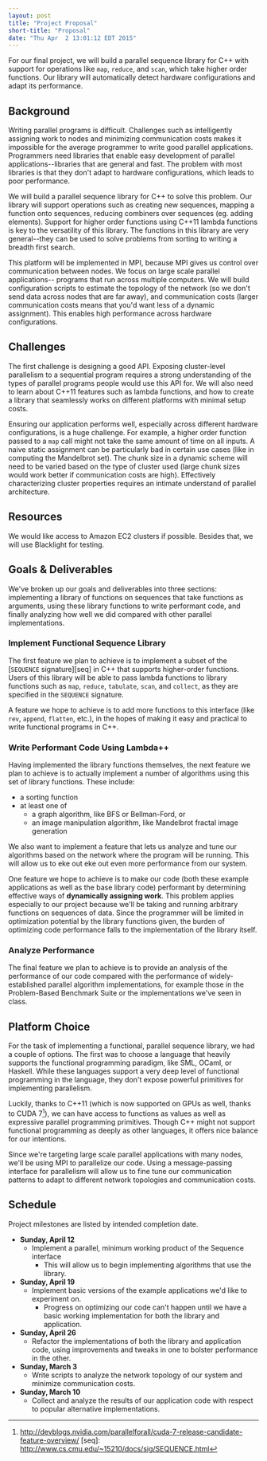 ```yaml
---
layout: post
title: "Project Proposal"
short-title: "Proposal"
date: "Thu Apr  2 13:01:12 EDT 2015"
---
```



For our final project, we will build a parallel sequence library for C++ with
support for operations like `map`, `reduce`, and `scan`, which take higher order
functions. Our library will automatically detect hardware configurations and
adapt its performance.


## Background

Writing parallel programs is difficult. Challenges such as intelligently
assigning work to nodes and minimizing communication costs makes it impossible
for the average programmer to write good parallel applications.  Programmers
need libraries that enable easy development of parallel applications--libraries
that are general and fast. The problem with most libraries is that they don't
adapt to hardware configurations, which leads to poor performance.

We will build a parallel sequence library for C++ to solve this problem. Our
library will support operations such as creating new sequences, mapping a
function onto sequences, reducing combiners over sequences (eg. adding
elements). Support for higher order functions using C++11 lambda functions is
key to the versatility of this library. The functions in this library are very
general--they can be used to solve problems from sorting to writing a breadth
first search.

This platform will be implemented in MPI, because MPI gives us control over
communication between nodes. We focus on large scale parallel applications--
programs that run across multiple computers. We will build configuration scripts
to estimate the topology of the network (so we don't send data across nodes that
are far away), and communication costs (larger communication costs means that
you'd want less of a dynamic assignment). This enables high performance across
hardware configurations.


## Challenges

The first challenge is designing a good API. Exposing cluster-level parallelism
to a sequential program requires a strong understanding of the types of parallel
programs people would use this API for. We will also need to learn about C++11
features such as lambda functions, and how to create a library that seamlessly
works on different platforms with minimal setup costs.

Ensuring our application performs well, especially across different hardware
configurations, is a huge challenge. For example, a higher order function passed
to a `map` call might not take the same amount of time on all inputs. A naive
static assignment can be particularly bad in certain use cases (like in
computing the Mandelbrot set). The chunk size in a dynamic scheme will need to
be varied based on the type of cluster used (large chunk sizes would work better
if communication costs are high). Effectively characterizing cluster properties
requires an intimate understand of parallel architecture.


## Resources

We would like access to Amazon EC2 clusters if possible. Besides that, we will
use Blacklight for testing.


## Goals & Deliverables

We've broken up our goals and deliverables into three sections: implementing a
library of functions on sequences that take functions as arguments, using these
library functions to write performant code, and finally analyzing how well we
did compared with other parallel implementations.

### Implement Functional Sequence Library

The first feature we plan to achieve is to implement a subset of the [`SEQUENCE`
signature][seq] in C++ that supports higher-order functions. Users of this library
will be able to pass lambda functions to library functions such as `map`,
`reduce`, `tabulate`, `scan`, and `collect`, as they are specified in
the `SEQUENCE` signature.

A feature we hope to achieve is to add more functions to this interface (like
`rev`, `append`, `flatten`, etc.), in the hopes of making it easy and practical
to write functional programs in C++.

### Write Performant Code Using Lambda++

Having implemented the library functions themselves, the next feature we plan to
achieve is to actually implement a number of algorithms using this set of
library functions. These include:

- a sorting function
- at least one of
  - a graph algorithm, like BFS or Bellman-Ford, or
  - an image manipulation algorithm, like Mandelbrot fractal image generation

We also want to implement a feature that lets us analyze and tune our algorithms
based on the network where the program will be running. This will allow us to
eke out eke out even more performance from our system.

One feature we hope to achieve is to make our code (both these example
applications as well as the base library code) performant by determining
effective ways of __dynamically assigning work__. This problem applies
especially to our project because we'll be taking and running arbitrary
functions on sequences of data. Since the programmer will be limited in
optimization potential by the library functions given, the burden of optimizing
code performance falls to the implementation of the library itself.

### Analyze Performance

The final feature we plan to achieve is to provide an analysis of the
performance of our code compared with the performance of widely-established
parallel algorithm implementations, for example those in the Problem-Based
Benchmark Suite or the implementations we've seen in class.


## Platform Choice

For the task of implementing a functional, parallel sequence library, we had a
couple of options. The first was to choose a language that heavily supports the
functional programming paradigm, like SML, OCaml, or Haskell. While these
languages support a very deep level of functional programming in the language,
they don't expose powerful primitives for implementing parallelism.

Luckily, thanks to C++11 (which is now supported on GPUs as well, thanks to CUDA
7[^1]), we can have access to functions as values as well as expressive parallel
programming primitives. Though C++ might not support functional programming as
deeply as other languages, it offers nice balance for our intentions.

Since we're targeting large scale parallel applications with many nodes, we'll
be using MPI to parallelize our code. Using a message-passing interface for
parallelism will allow us to fine tune our communication patterns to adapt to
different network topologies and communication costs.


## Schedule

Project milestones are listed by intended completion date.

- __Sunday, April 12__
    - Implement a parallel, minimum working product of the Sequence interface
        - This will allow us to begin implementing algorithms that use the library.
- __Sunday, April 19__
    - Implement basic versions of the example applications we'd like to
      experiment on.
        - Progress on optimizing our code can't happen until we have a basic
          working implementation for both the library and application.
- __Sunday, April 26__
  - Refactor the implementations of both the library and application code, using
    improvements and tweaks in one to bolster performance in the other.
- __Sunday, March 3__
  - Write scripts to analyze the network topology of our system and minimize
    communication costs.
- __Sunday, March 10__
  - Collect and analyze the results of our application code with respect to
    popular alternative implementations.



[^1]: http://devblogs.nvidia.com/parallelforall/cuda-7-release-candidate-feature-overview/
[seq]: http://www.cs.cmu.edu/~15210/docs/sig/SEQUENCE.html
